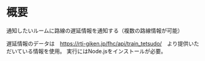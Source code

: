 # 概要
通知したいルームに路線の遅延情報を通知する（複数の路線情報が可能）

遅延情報のデータは　<https://rti-giken.jp/fhc/api/train_tetsudo/>　より提供いただいている情報を使用。 
実行にはNode.jsをインストールが必要。
